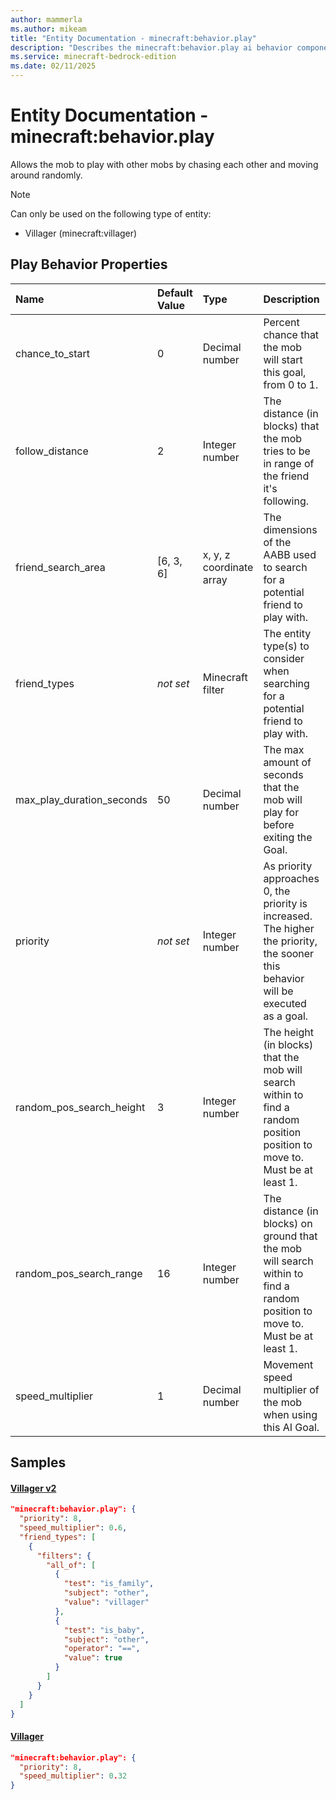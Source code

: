 ```yaml
---
author: mammerla
ms.author: mikeam
title: "Entity Documentation - minecraft:behavior.play"
description: "Describes the minecraft:behavior.play ai behavior component"
ms.service: minecraft-bedrock-edition
ms.date: 02/11/2025 
---
```


# Entity Documentation - minecraft:behavior.play

Allows the mob to play with other mobs by chasing each other and moving around randomly.

> [!Note]
> Can only be used on the following type of entity:
> 
> * Villager (minecraft:villager)
> 

## Play Behavior Properties

|Name       |Default Value |Type |Description |Example Values |
|:----------|:-------------|:----|:-----------|:------------- |
| chance_to_start | 0 | Decimal number | Percent chance that the mob will start this goal, from 0 to 1. |  | 
| follow_distance | 2 | Integer number | The distance (in blocks) that the mob tries to be in range of the friend it's following. |  | 
| friend_search_area | [6, 3, 6] | x, y, z coordinate array | The dimensions of the AABB used to search for a potential friend to play with. |  | 
| friend_types | *not set* | Minecraft filter | The entity type(s) to consider when searching for a potential friend to play with. | Villager v2: `[{"filters":{"all_of":[{"test":"is_family","subject":"other","value":"villager"},{"test":"is_baby","subject":"other","operator":"==","value":true}]}}]` | 
| max_play_duration_seconds | 50 | Decimal number | The max amount of seconds that the mob will play for before exiting the Goal. |  | 
| priority | *not set* | Integer number | As priority approaches 0, the priority is increased. The higher the priority, the sooner this behavior will be executed as a goal. | Villager v2: `8` | 
| random_pos_search_height | 3 | Integer number | The height (in blocks) that the mob will search within to find a random position position to move to. Must be at least 1. |  | 
| random_pos_search_range | 16 | Integer number | The distance (in blocks) on ground that the mob will search within to find a random position to move to. Must be at least 1. |  | 
| speed_multiplier | 1 | Decimal number | Movement speed multiplier of the mob when using this AI Goal. | Villager v2: `0.6`, Villager: `0.32` | 

## Samples

#### [Villager v2](https://github.com/Mojang/bedrock-samples/tree/preview/behavior_pack/entities/villager_v2.json)


```json
"minecraft:behavior.play": {
  "priority": 8,
  "speed_multiplier": 0.6,
  "friend_types": [
    {
      "filters": {
        "all_of": [
          {
            "test": "is_family",
            "subject": "other",
            "value": "villager"
          },
          {
            "test": "is_baby",
            "subject": "other",
            "operator": "==",
            "value": true
          }
        ]
      }
    }
  ]
}
```

#### [Villager](https://github.com/Mojang/bedrock-samples/tree/preview/behavior_pack/entities/villager.json)


```json
"minecraft:behavior.play": {
  "priority": 8,
  "speed_multiplier": 0.32
}
```
